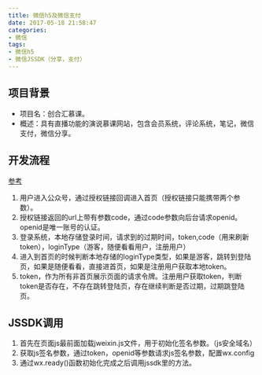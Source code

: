 ```yaml
---
title: 微信h5及微信支付
date: 2017-05-18 21:58:47
categories: 
- 微信
tags:
- 微信h5
- 微信JSSDK（分享，支付）
---
```


## 项目背景
* 项目名：创合汇慕课。
* 概述：具有直播功能的演说慕课网站，包含会员系统，评论系统，笔记，微信支付，微信分享。

## 开发流程
[参考](http://www.baidu.com)

1. 用户进入公众号，通过授权链接回调进入首页（授权链接只能携带两个参数）。
2. 授权链接返回的url上带有参数code，通过code参数向后台请求openid。openid是唯一账号的认证。
3. 登录系统，本地存储登录时间，请求到的过期时间，token,code（用来刷新token），loginType（游客，随便看看用户，注册用户）
4. 进入到首页的时候判断本地存储的loginType类型，如果是游客，跳转到登陆页，如果是随便看看，直接进首页，如果是注册用户获取本地token。
5. token，作为所有非首页展示页面的请求令牌。注册用户获取token，判断token是否存在，不存在跳转登陆页，存在继续判断是否过期，过期跳登陆页。

## JSSDK调用
1. 首先在页面js最前面加载jweixin.js文件，用于初始化签名参数。（js安全域名）
2. 获取js签名参数，通过token，openid等参数请求js签名参数，配置wx.config
3. 通过wx.ready()函数初始化完成之后调用jssdk里的方法。